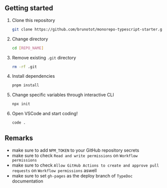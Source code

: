 ## Getting started

1. Clone this repository

   ```sh
   git clone https://github.com/brunotot/monorepo-typescript-starter.git [REPO_NAME]
   ```

2. Change directory

   ```sh
   cd [REPO_NAME]
   ```

3. Remove existing `.git` directory

   ```sh
   rm -rf .git
   ```

4. Install dependencies

   ```sh
   pnpm install
   ```

5. Change specific variables through interactive CLI

   ```sh
   npx init
   ```

6. Open VSCode and start coding!
   ```sh
   code .
   ```

## Remarks

- make sure to add `NPM_TOKEN` to your GitHub repository secrets
- make sure to check `Read and write permissions` on `Workflow permissions`
- make sure to check `Allow GitHub Actions to create and approve pull requests` on `Workflow permissions` aswell
- make sure to set `gh-pages` as the deploy branch of `TypeDoc` documentation

